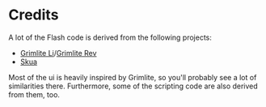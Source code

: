 # Credits

A lot of the Flash code is derived from the following projects:

- [Grimlite Li](https://github.com/Froztt13/Grimlite-Li/)/[Grimlite Rev](https://github.com/GentleGanku/GrimliteRev)
- [Skua](https://github.com/BrenoHenrike/Skua)

Most of the ui is heavily inspired by Grimlite, so you'll probably see a lot of similarities there. Furthermore, some of the scripting code are also derived from them, too.